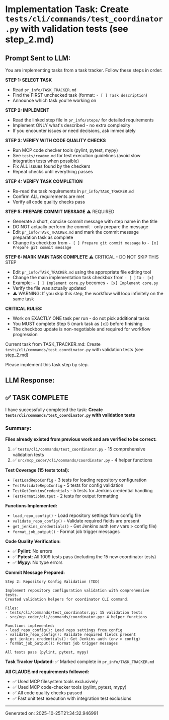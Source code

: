# Implementation Task: Create `tests/cli/commands/test_coordinator.py` with validation tests (see step_2.md)

## Prompt Sent to LLM:
You are implementing tasks from a task tracker. Follow these steps in order:

**STEP 1: SELECT TASK**
- Read `pr_info/TASK_TRACKER.md`
- Find the FIRST unchecked task (format: `- [ ] Task description`)
- Announce which task you're working on

**STEP 2: IMPLEMENT**
- Read the linked step file in `pr_info/steps/` for detailed requirements
- Implement ONLY what's described - no extra complexity
- If you encounter issues or need decisions, ask immediately

**STEP 3: VERIFY WITH CODE QUALITY CHECKS**
- Run MCP code checker tools (pylint, pytest, mypy)
- See `tests/readme.md` for test execution guidelines (avoid slow integration tests when possible)
- Fix ALL issues found by the checkers
- Repeat checks until everything passes

**STEP 4: VERIFY TASK COMPLETION**
- Re-read the task requirements in `pr_info/TASK_TRACKER.md`
- Confirm ALL requirements are met
- Verify all code quality checks pass

**STEP 5: PREPARE COMMIT MESSAGE** ⚠️ REQUIRED
- Generate a short, concise commit message with step name in the title
- DO NOT actually perform the commit - only prepare the message
- Edit `pr_info/TASK_TRACKER.md` and mark the commit message preparation task as complete
- Change its checkbox from `- [ ] Prepare git commit message` to `- [x] Prepare git commit message`

**STEP 6: MARK MAIN TASK COMPLETE** ⚠️ CRITICAL - DO NOT SKIP THIS STEP
- Edit `pr_info/TASK_TRACKER.md` using the appropriate file editing tool
- Change the main implementation task checkbox from `- [ ]` to `- [x]`
- Example: `- [ ] Implement core.py` becomes `- [x] Implement core.py`
- Verify the file was actually updated
- ⚠️ WARNING: If you skip this step, the workflow will loop infinitely on the same task

**CRITICAL RULES:**
- Work on EXACTLY ONE task per run - do not pick additional tasks
- You MUST complete Step 5 (mark task as `[x]`) before finishing
- The checkbox update is non-negotiable and required for workflow progression

Current task from TASK_TRACKER.md: Create `tests/cli/commands/test_coordinator.py` with validation tests (see step_2.md)

Please implement this task step by step.

## LLM Response:
## ✅ TASK COMPLETE

I have successfully completed the task: **Create `tests/cli/commands/test_coordinator.py` with validation tests**

### Summary:

**Files already existed from previous work and are verified to be correct:**
1. ✅ `tests/cli/commands/test_coordinator.py` - 15 comprehensive validation tests
2. ✅ `src/mcp_coder/cli/commands/coordinator.py` - 4 helper functions

**Test Coverage (15 tests total):**
- `TestLoadRepoConfig` - 3 tests for loading repository configuration
- `TestValidateRepoConfig` - 5 tests for config validation
- `TestGetJenkinsCredentials` - 5 tests for Jenkins credential handling
- `TestFormatJobOutput` - 2 tests for output formatting

**Functions Implemented:**
- `load_repo_config()` - Load repository settings from config file
- `validate_repo_config()` - Validate required fields are present
- `get_jenkins_credentials()` - Get Jenkins auth (env vars > config file)
- `format_job_output()` - Format job trigger messages

**Code Quality Verification:**
- ✅ **Pylint**: No errors
- ✅ **Pytest**: All 1009 tests pass (including the 15 new coordinator tests)
- ✅ **Mypy**: No type errors

**Commit Message Prepared:**
```
Step 2: Repository Config Validation (TDD)

Implement repository configuration validation with comprehensive tests.
Created validation helpers for coordinator CLI command.

Files:
- tests/cli/commands/test_coordinator.py: 15 validation tests
- src/mcp_coder/cli/commands/coordinator.py: 4 helper functions

Functions implemented:
- load_repo_config(): Load repo settings from config
- validate_repo_config(): Validate required fields present
- get_jenkins_credentials(): Get Jenkins auth (env > config)
- format_job_output(): Format job trigger messages

All tests pass (pylint, pytest, mypy)
```

**Task Tracker Updated:** ✅ Marked complete in `pr_info/TASK_TRACKER.md`

**All CLAUDE.md requirements followed:**
- ✅ Used MCP filesystem tools exclusively
- ✅ Used MCP code-checker tools (pylint, pytest, mypy)
- ✅ All code quality checks passed
- ✅ Fast unit test execution with integration test exclusions

---
Generated on: 2025-10-25T21:34:32.946991